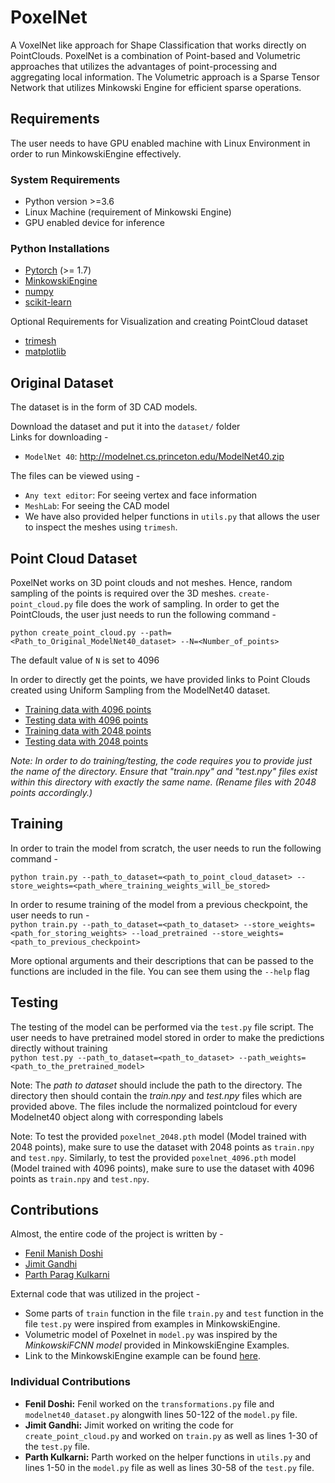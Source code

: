 # PoxelNet
A VoxelNet like approach for Shape Classification that works directly on PointClouds. PoxelNet is a combination of Point-based and Volumetric approaches that utilizes the advantages of point-processing and aggregating local information. The Volumetric approach is a Sparse Tensor Network that utilizes Minkowski Engine for efficient sparse operations. 

## Requirements
The user needs to have GPU enabled machine with Linux Environment in order to run MinkowskiEngine effectively. 

### System Requirements
- Python version >=3.6
- Linux Machine (requirement of Minkowski Engine)
- GPU enabled device for inference

### Python Installations
- [Pytorch](https://pytorch.org/get-started/locally/) (>= 1.7)
- [MinkowskiEngine](https://github.com/NVIDIA/MinkowskiEngine)
- [numpy](https://numpy.org/install/)
- [scikit-learn](https://scikit-learn.org/stable/install.html)  

Optional Requirements for Visualization and creating PointCloud dataset
- [trimesh](https://trimsh.org/)
- [matplotlib](https://matplotlib.org/)

## Original Dataset
The dataset is in the form of 3D CAD models. 

Download the dataset and put it into the ```dataset/``` folder  
Links for downloading - 
- ```ModelNet 40```: http://modelnet.cs.princeton.edu/ModelNet40.zip

The files can be viewed using - 
- ```Any text editor```: For seeing vertex and face information
- ```MeshLab```: For seeing the CAD model
- We have also provided helper functions in ```utils.py``` that allows the user to inspect the meshes using ```trimesh```.

## Point Cloud Dataset
PoxelNet works on 3D point clouds and not meshes. Hence, random sampling of the points is required over the 3D meshes. ```create-point_cloud.py``` file does the work of sampling. 
In order to get the PointClouds, the user just needs to run the following command -

`python create_point_cloud.py --path=<Path_to_Original_ModelNet40_dataset> --N=<Number_of_points>`  

The default value of ```N``` is set to 4096

In order to directly get the points, we have provided links to Point Clouds created using Uniform Sampling from the ModelNet40 dataset.
- [Training data with 4096 points](https://drive.google.com/file/d/1IzuMSIg6R56YeggdX5v3LNqgcsTo4N74/view?usp=sharing)
- [Testing data with 4096 points](https://drive.google.com/file/d/1GrO4LRBhfvl5eaOFw1m5b50kB_PpSCM4/view?usp=sharing)
- [Training data with 2048 points](https://drive.google.com/file/d/1hQAaA40xrD_oiOa1uhUDaoiPZCjxTczV/view?usp=sharing)
- [Testing data with 2048 points](https://drive.google.com/file/d/1-25-cqUfOo_f-GZq1Z8VMWCvQa_1U1hG/view?usp=sharing)

*Note: In order to do training/testing, the code requires you to provide just the name of the directory. Ensure that "train.npy" and "test.npy" files exist within this directory with exactly the same name. (Rename files with 2048 points accordingly.)*

## Training
In order to train the model from scratch, the user needs to run the following command - 

```python train.py --path_to_dataset=<path_to_point_cloud_dataset> --store_weights=<path_where_training_weights_will_be_stored>```  

In order to resume training of the model from a previous checkpoint, the user needs to run -    
```python train.py --path_to_dataset=<path_to_dataset> --store_weights=<path_for_storing_weights> --load_pretrained --store_weights=<path_to_previous_checkpoint>```

More optional arguments and their descriptions that can be passed to the functions are included in the file. You can see them using the `--help` flag

## Testing
The testing of the model can be performed via the `test.py` file script. The user needs to have pretrained model stored in order to make the predictions directly without training  
```python test.py --path_to_dataset=<path_to_dataset> --path_weights=<path_to_the_pretrained_model>```


Note: The *path to dataset* should include the path to the directory. The directory then should contain the *train.npy* and *test.npy* files which are provided above. The files include the normalized pointcloud for every Modelnet40 object along with corresponding labels

Note: To test the provided `poxelnet_2048.pth` model (Model trained with 2048 points), make sure to use the dataset with 2048 points as `train.npy` and `test.npy`. Similarly, to test the provided `poxelnet_4096.pth` model (Model trained with 4096 points), make sure to use the dataset with 4096 points as `train.npy` and `test.npy`.


## Contributions
Almost, the entire code of the project is written by - 
- [Fenil Manish Doshi](https://github.com/fenil25)
- [Jimit Gandhi](https://github.com/jimitgandhi)
- [Parth Parag Kulkarni](https://github.com/ParthPK)

External code that was utilized in the project - 
- Some parts of `train` function in the file `train.py` and `test` function in the file `test.py` were inspired from examples in MinkowskiEngine.
- Volumetric model of Poxelnet in `model.py` was inspired by the *MinkowskiFCNN model* provided in MinkowskiEngine Examples.
- Link to the MinkowskiEngine example can be found [here](https://github.com/NVIDIA/MinkowskiEngine/blob/master/examples/classification_modelnet40.py).


### Individual Contributions 
- **Fenil Doshi:** Fenil worked on the ```transformations.py``` file and `modelnet40_dataset.py` alongwith lines 50-122 of the `model.py` file. 
- **Jimit Gandhi:** Jimit worked on writing the code for `create_point_cloud.py` and worked on `train.py` as well as lines 1-30 of the `test.py` file. 
- **Parth Kulkarni:** Parth worked on the helper functions in `utils.py` and lines 1-50 in the `model.py` file as well as lines 30-58 of the `test.py` file.




